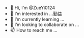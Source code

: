 - 👋 Hi, I’m @ZueYi0124
- 👀 I’m interested in ...勤益
- 🌱 I’m currently learning ...
- 💞️ I’m looking to collaborate on ...
- 📫 How to reach me ...

<!---
ZueYi0124/ZueYi0124 is a ✨ special ✨ repository because its `README.md` (this file) appears on your GitHub profile.
You can click the Preview link to take a look at your changes.
--->
